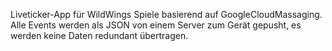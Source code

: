 Liveticker-App für WildWings Spiele basierend auf GoogleCloudMassaging. Alle Events werden als JSON von einem Server zum 
Gerät gepusht, es werden keine Daten redundant übertragen.
